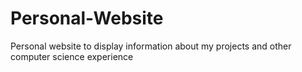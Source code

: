 # Personal-Website
Personal website to display information about my projects and other computer science experience
